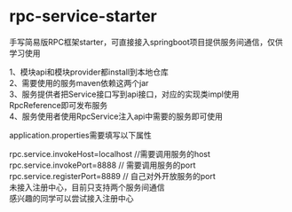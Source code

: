 # rpc-service-starter
手写简易版RPC框架starter，可直接接入springboot项目提供服务间通信，仅供学习使用  

1、模块api和模块provider都install到本地仓库  
2、需要使用的服务maven依赖这两个jar  
3、服务提供者把Service接口写到api接口，对应的实现类impl使用RpcReference即可发布服务   
4、服务使用者使用RpcService注入api中需要的服务即可使用  

application.properties需要填写以下属性  

rpc.service.invokeHost=localhost //需要调用服务的host  
rpc.service.invokePort=8888 // 需要调用服务的port  
rpc.service.registerPort=8889 // 自己对外开放服务的port  
未接入注册中心，目前只支持两个服务间通信  
感兴趣的同学可以尝试接入注册中心  
